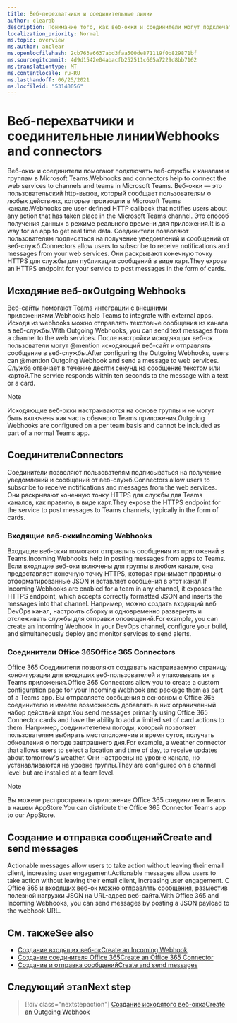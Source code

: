 ```yaml
---
title: Веб-перехватчики и соединительные линии
author: clearab
description: Понимание того, как веб-окки и соединители могут подключать веб-службы к Teams клиенту.
localization_priority: Normal
ms.topic: overview
ms.author: anclear
ms.openlocfilehash: 2cb763a6637abd3faa500de871119f0b829871bf
ms.sourcegitcommit: 4d9d1542e04abacfb252511c665a7229d8bb7162
ms.translationtype: MT
ms.contentlocale: ru-RU
ms.lasthandoff: 06/25/2021
ms.locfileid: "53140056"
---
```

# <a name="webhooks-and-connectors"></a><span data-ttu-id="5e819-103">Веб-перехватчики и соединительные линии</span><span class="sxs-lookup"><span data-stu-id="5e819-103">Webhooks and connectors</span></span>

<span data-ttu-id="5e819-104">Веб-окки и соединители помогают подключать веб-службы к каналам и группам в Microsoft Teams.</span><span class="sxs-lookup"><span data-stu-id="5e819-104">Webhooks and connectors help to connect the web services to channels and teams in Microsoft Teams.</span></span> <span data-ttu-id="5e819-105">Веб-окки — это пользовательский http-вызов, который сообщает пользователям о любых действиях, которые произошли в Microsoft Teams канале.</span><span class="sxs-lookup"><span data-stu-id="5e819-105">Webhooks are user defined HTTP callback that notifies users about any action that has taken place in the Microsoft Teams channel.</span></span> <span data-ttu-id="5e819-106">Это способ получения данных в режиме реального времени для приложения.</span><span class="sxs-lookup"><span data-stu-id="5e819-106">It is a way for an app to get real time data.</span></span> <span data-ttu-id="5e819-107">Соединители позволяют пользователям подписаться на получение уведомлений и сообщений от веб-служб.</span><span class="sxs-lookup"><span data-stu-id="5e819-107">Connectors allow users to subscribe to receive notifications and messages from your web services.</span></span> <span data-ttu-id="5e819-108">Они раскрывают конечную точку HTTPS для службы для публикации сообщений в виде карт.</span><span class="sxs-lookup"><span data-stu-id="5e819-108">They expose an HTTPS endpoint for your service to post messages in the form of cards.</span></span>

## <a name="outgoing-webhooks"></a><span data-ttu-id="5e819-109">Исходяние веб-ок</span><span class="sxs-lookup"><span data-stu-id="5e819-109">Outgoing Webhooks</span></span>

<span data-ttu-id="5e819-110">Веб-сайты помогают Teams интеграции с внешними приложениями.</span><span class="sxs-lookup"><span data-stu-id="5e819-110">Webhooks help Teams to integrate with external apps.</span></span> <span data-ttu-id="5e819-111">Исходя из webhooks можно отправлять текстовые сообщения из канала в веб-службы.</span><span class="sxs-lookup"><span data-stu-id="5e819-111">With Outgoing Webhooks, you can send text messages from a channel to the web services.</span></span> <span data-ttu-id="5e819-112">После настройки исходяющих веб-ок пользователи могут @mention исходяющий веб-сайт и отправлять сообщение в веб-службы.</span><span class="sxs-lookup"><span data-stu-id="5e819-112">After configuring the Outgoing Webhooks, users can @mention Outgoing Webhook and send a message to web services.</span></span> <span data-ttu-id="5e819-113">Служба отвечает в течение десяти секунд на сообщение текстом или картой.</span><span class="sxs-lookup"><span data-stu-id="5e819-113">The service responds within ten seconds to the message with a text or a card.</span></span>

> [!NOTE]
> <span data-ttu-id="5e819-114">Исходяющие веб-окки настраиваются на основе группы и не могут быть включены как часть обычного Teams приложения.</span><span class="sxs-lookup"><span data-stu-id="5e819-114">Outgoing Webhooks are configured on a per team basis and cannot be included as part of a normal Teams app.</span></span>

## <a name="connectors"></a><span data-ttu-id="5e819-115">Соединители</span><span class="sxs-lookup"><span data-stu-id="5e819-115">Connectors</span></span>

<span data-ttu-id="5e819-116">Соединители позволяют пользователям подписываться на получение уведомлений и сообщений от веб-служб.</span><span class="sxs-lookup"><span data-stu-id="5e819-116">Connectors allow users to subscribe to receive notifications and messages from the web services.</span></span> <span data-ttu-id="5e819-117">Они раскрывают конечную точку HTTPS для службы для Teams каналов, как правило, в виде карт.</span><span class="sxs-lookup"><span data-stu-id="5e819-117">They expose the HTTPS endpoint for the service to post messages to Teams channels, typically in the form of cards.</span></span>

### <a name="incoming-webhooks"></a><span data-ttu-id="5e819-118">Входящие веб-окки</span><span class="sxs-lookup"><span data-stu-id="5e819-118">Incoming Webhooks</span></span>

<span data-ttu-id="5e819-119">Входящие веб-окки помогают отправлять сообщения из приложений в Teams.</span><span class="sxs-lookup"><span data-stu-id="5e819-119">Incoming Webhooks help in posting messages from apps to Teams.</span></span> <span data-ttu-id="5e819-120">Если входящие веб-оки включены для группы в любом канале, она предоставляет конечную точку HTTPS, которая принимает правильно отформатированные JSON и вставляет сообщения в этот канал.</span><span class="sxs-lookup"><span data-stu-id="5e819-120">If Incoming Webhooks are enabled for a team in any channel, it exposes the HTTPS endpoint, which accepts correctly formatted JSON and inserts the messages into that channel.</span></span> <span data-ttu-id="5e819-121">Например, можно создать входящий веб DevOps канал, настроить сборку и одновременно развернуть и отслеживать службы для отправки оповещений.</span><span class="sxs-lookup"><span data-stu-id="5e819-121">For example, you can create an Incoming Webhook in your DevOps channel, configure your build, and simultaneously deploy and monitor services to send alerts.</span></span>

### <a name="office-365-connectors"></a><span data-ttu-id="5e819-122">Соединители Office 365</span><span class="sxs-lookup"><span data-stu-id="5e819-122">Office 365 Connectors</span></span>

<span data-ttu-id="5e819-123">Office 365 Соединители позволяют создавать настраиваемую страницу конфигурации для входящих веб-пользователей и упаковывать их в Teams приложения.</span><span class="sxs-lookup"><span data-stu-id="5e819-123">Office 365 Connectors allow you to create a custom configuration page for your Incoming Webhook and package them as part of a Teams app.</span></span> <span data-ttu-id="5e819-124">Вы отправляете сообщения в основном с Office 365 соединителю и имеете возможность добавлять в них ограниченный набор действий карт.</span><span class="sxs-lookup"><span data-stu-id="5e819-124">You send messages primarily using Office 365 Connector cards and have the ability to add a limited set of card actions to them.</span></span> <span data-ttu-id="5e819-125">Например, соединитетелем погоды, который позволяет пользователям выбирать местоположение и время суток, получать обновления о погоде завтрашнего дня.</span><span class="sxs-lookup"><span data-stu-id="5e819-125">For example, a weather connector that allows users to select a location and time of day, to receive updates about tomorrow's weather.</span></span> <span data-ttu-id="5e819-126">Они настроены на уровне канала, но устанавливаются на уровне группы.</span><span class="sxs-lookup"><span data-stu-id="5e819-126">They are configured on a channel level but are installed at a team level.</span></span>

> [!NOTE]
> <span data-ttu-id="5e819-127">Вы можете распространять приложение Office 365 соединители Teams в нашем AppStore.</span><span class="sxs-lookup"><span data-stu-id="5e819-127">You can distribute the Office 365 Connector Teams app to our AppStore.</span></span>

## <a name="create-and-send-messages"></a><span data-ttu-id="5e819-128">Создание и отправка сообщений</span><span class="sxs-lookup"><span data-stu-id="5e819-128">Create and send messages</span></span>

<span data-ttu-id="5e819-129">Actionable messages allow users to take action without leaving their email client, increasing user engagement.</span><span class="sxs-lookup"><span data-stu-id="5e819-129">Actionable messages allow users to take action without leaving their email client, increasing user engagement.</span></span> <span data-ttu-id="5e819-130">С Office 365 и входящих веб-ок можно отправлять сообщения, разместив полезной нагрузки JSON на URL-адрес веб-сайта.</span><span class="sxs-lookup"><span data-stu-id="5e819-130">With Office 365 and Incoming Webhooks, you can send messages by posting a JSON payload to the webhook URL.</span></span>

## <a name="see-also"></a><span data-ttu-id="5e819-131">См. также</span><span class="sxs-lookup"><span data-stu-id="5e819-131">See also</span></span>

* [<span data-ttu-id="5e819-132">Создание входящих веб-ок</span><span class="sxs-lookup"><span data-stu-id="5e819-132">Create an Incoming Webhook</span></span>](~/webhooks-and-connectors/how-to/add-incoming-webhook.md)
* [<span data-ttu-id="5e819-133">Создание соединителя Office 365</span><span class="sxs-lookup"><span data-stu-id="5e819-133">Create an Office 365 Connector</span></span>](~/webhooks-and-connectors/how-to/connectors-creating.md)
* [<span data-ttu-id="5e819-134">Создание и отправка сообщений</span><span class="sxs-lookup"><span data-stu-id="5e819-134">Create and send messages</span></span>](~/webhooks-and-connectors/how-to/connectors-using.md)

## <a name="next-step"></a><span data-ttu-id="5e819-135">Следующий этап</span><span class="sxs-lookup"><span data-stu-id="5e819-135">Next step</span></span>

> [!div class="nextstepaction"]
> [<span data-ttu-id="5e819-136">Создание исходятого веб-окка</span><span class="sxs-lookup"><span data-stu-id="5e819-136">Create an Outgoing Webhook</span></span>](~/webhooks-and-connectors/how-to/add-outgoing-webhook.md)
